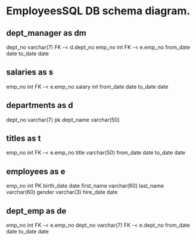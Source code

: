 # EmployeesSQL DB schema diagram.

dept_manager as dm
-
dept_no varchar(7) FK -< d.dept_no
emp_no int FK -< e.emp_no
from_date date
to_date date

salaries as s
-
emp_no int FK -< e.emp_no
salary int
from_date date
to_date date

departments as d
-
dept_no varchar(7) pk
dept_name varchar(50)

titles as t
-
emp_no int FK -< e.emp_no
title varchar(50)
from_date date
to_date date

employees as e
-
emp_no int PK
birth_date date
first_name varchar(60)
last_name varchar(60)
gender varchar(3)
hire_date date

dept_emp as de
-
emp_no int FK -< e.emp_no
dept_no varchar(7) FK -< e.dept_no
from_date date
to_date date
